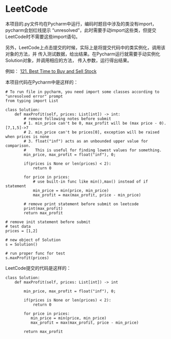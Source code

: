 # LeetCode
本项目的.py文件均在Pycharm中运行，编码时题目中涉及的类没有import，pycharm会划红线提示
“unresolved”，此时需要手动import这些类，但提交LeetCode时不需要这些import语句。

另外，LeetCode上点击提交的时候，实际上是将提交代码中的类实例化，调用该对象的方法，并
传入测试数据，给出结果。在Pycharm运行就需要手动实例化Solution对象，并调用相应的方法，
传入参数，运行得出结果。

例如：
[121. Best Time to Buy and Sell Stock](https://leetcode.com/problems/best-time-to-buy-and-sell-stock/)

本项目代码在Pycharm中是这样的：
```python3
# To run file in pycharm, you need import some classes according to "unresolved error" prompt 
from typing import List

class Solution:
    def maxProfit(self, prices: List[int]) -> int:
        # remove following notes before submit
        # 1. min_price can't be 0, max_profit will be (max price - 0).  [7,1,5]->7
        # 2. min_price can't be prices[0], exception will be raised when prices is none
        # 3. float("inf") acts as an unbounded upper value for comparison.
        #    This is useful for finding lowest values for something.
        min_price, max_profit = float("inf"), 0;

        if(prices is None or len(prices) < 2):
            return 0

        for price in prices:
            # use built-in func like min(),max() instead of if statement
            min_price = min(price, min_price)
            max_profit = max(max_profit, price - min_price)

        # remove print statement before submit on leetcode
        print(max_profit)
        return max_profit

# remove init statement before submit
# test data
prices = [1,2]

# new object of Solution
s = Solution()

# run proper func for test
s.maxProfit(prices)
```

LeetCode提交的代码是这样的：
```python3
class Solution:
    def maxProfit(self, prices: List[int]) -> int
    
        min_price, max_profit = float("inf"), 0;

        if(prices is None or len(prices) < 2):
            return 0

        for price in prices:
           min_price = min(price, min_price)
           max_profit = max(max_profit, price - min_price)

        return max_profit
```
